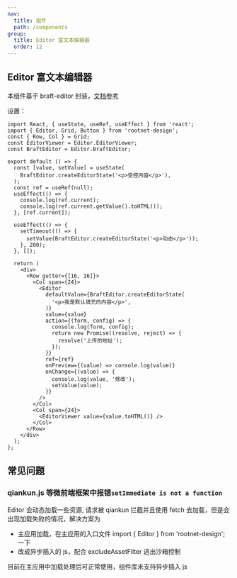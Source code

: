 ```yaml
---
nav:
  title: 组件
  path: /components
group:
  title: Editor 富文本编辑器
  order: 12
---
```


## Editor 富文本编辑器

本组件基于 braft-editor 封装，[文档参考](https://www.yuque.com/braft-editor/be/gz44tn)

设置：

```tsx
import React, { useState, useRef, useEffect } from 'react';
import { Editor, Grid, Button } from 'rootnet-design';
const { Row, Col } = Grid;
const EditorViewer = Editor.EditorViewer;
const BraftEditor = Editor.BraftEditor;

export default () => {
  const [value, setValue] = useState(
    BraftEditor.createEditorState('<p>受控内容</p>'),
  );
  const ref = useRef(null);
  useEffect(() => {
    console.log(ref.current);
    console.log(ref.current.getValue().toHTML());
  }, [ref.current]);

  useEffect(() => {
    setTimeout(() => {
      setValue(BraftEditor.createEditorState('<p>动态</p>'));
    }, 200);
  }, []);

  return (
    <div>
      <Row gutter={[16, 16]}>
        <Col span={24}>
          <Editor
            defaultValue={BraftEditor.createEditorState(
              '<p>我是默认填充的内容</p>',
            )}
            value={value}
            action={(form, config) => {
              console.log(form, config);
              return new Promise((resolve, reject) => {
                resolve('上传的地址');
              });
            }}
            ref={ref}
            onPreview={(value) => console.log(value)}
            onChange={(value) => {
              console.log(value, '修改');
              setValue(value);
            }}
          />
        </Col>
        <Col span={24}>
          <EditorViewer value={value.toHTML()} />
        </Col>
      </Row>
    </div>
  );
};
```

## 常见问题

### qiankun.js 等微前端框架中报错`setImmediate is not a function`

Editor 会动态加载一些资源, 请求被 qiankun 拦截并且使用 fetch 去加载，但是会出现加载失败的情况，解决方案为

- 主应用加载，在主应用的入口文件 import { Editor } from 'rootnet-design'; 一下
- 改成异步插入的 js，配合 excludeAssetFilter 逃出沙箱控制

目前在主应用中加载处理后可正常使用，组件库未支持异步插入 js

<API  exports='["default", "EditorViewer"]'/>
